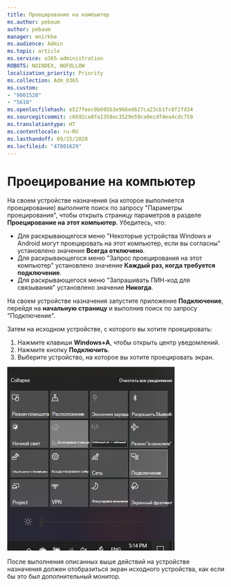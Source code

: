 ```yaml
---
title: Проецирование на компьютер
ms.author: pebaum
author: pebaum
manager: mnirkhe
ms.audience: Admin
ms.topic: article
ms.service: o365-administration
ROBOTS: NOINDEX, NOFOLLOW
localization_priority: Priority
ms.collection: Adm_O365
ms.custom:
- "9001520"
- "5610"
ms.openlocfilehash: e527feec0b695b3e966ed627ca23cb1fc8f2fd34
ms.sourcegitcommit: c6692ce0fa1358ec3529e59ca0ecdfdea4cdc759
ms.translationtype: HT
ms.contentlocale: ru-RU
ms.lasthandoff: 09/15/2020
ms.locfileid: "47801629"
---
```

# <a name="project-to-a-pc"></a>Проецирование на компьютер

На своем устройстве назначения (на которое выполняется проецирование) выполните поиск по запросу "Параметры проецирования", чтобы открыть страницу параметров в разделе **Проецирование на этот компьютер**. Убедитесь, что:
- Для раскрывающегося меню "Некоторые устройства Windows и Android могут проецировать на этот компьютер, если вы согласны" установлено значение **Всегда отключено**.
- Для раскрывающегося меню "Запрос проецирования на этот компьютер" установлено значение **Каждый раз, когда требуется подключение**.
- Для раскрывающегося меню "Запрашивать ПИН-код для связывания" установлено значение **Никогда**.

На своем устройстве назначения запустите приложение **Подключение**, перейдя на **начальную страницу** и выполнив поиск по запросу "Подключение".

Затем на исходном устройстве, с которого вы хотите проецировать:

1. Нажмите клавиши **Windows+A**, чтобы открыть центр уведомлений.
2. Нажмите кнопку **Подключить**.
3. Выберите устройство, на которое вы хотите проецировать экран.

![Проецирование на компьютер](media/project-to-a-pc.png)

После выполнения описанных выше действий на устройстве назначения должен отобразиться экран исходного устройства, как если бы это был дополнительный монитор.
